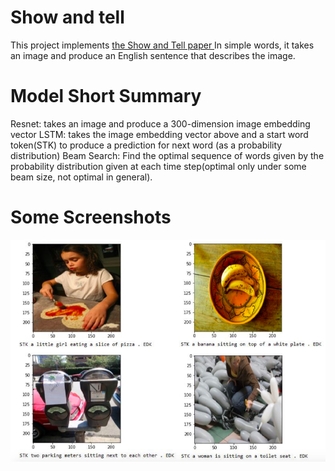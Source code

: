 # Show and tell
This project implements <a href = "https://arxiv.org/abs/1411.4555"> the Show and Tell paper </a>
In simple words, it takes an image and produce an English sentence that describes the image.  

# Model Short Summary
Resnet: takes an image and produce a 300-dimension image embedding vector
LSTM: takes the image embedding vector above and a start word token(STK) to produce a prediction for next word (as a probability distribution)
Beam Search: Find the optimal sequence of words given by the probability distribution given at each time step(optimal only under some beam size, not optimal in general).


# Some Screenshots
![Alt text](/screenshots/ss1.png?raw=true "ss1")

